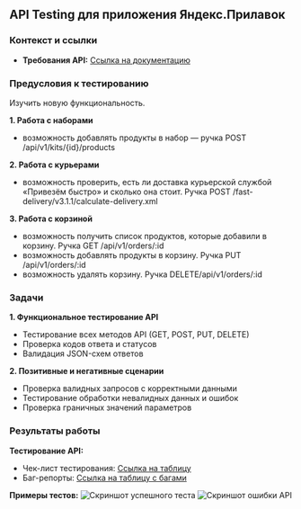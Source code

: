 ## API Testing для приложения Яндекс.Прилавок

### Контекст и ссылки
- **Требования API:** [Ссылка на документацию](https://code.s3.yandex.net/qa/files/backend_requirements.pdf)

### Предусловия к тестированию

Изучить новую функциональность.

**1. Работа с наборами**
- возможность добавлять продукты в набор — ручка POST /api/v1/kits/{id}/products
  
**2. Работа с курьерами**
- возможность проверить, есть ли доставка курьерской службой «Привезём быстро» и сколько она стоит. Ручка POST /fast-delivery/v3.1.1/calculate-delivery.xml
  
**3. Работа с корзиной**
- возможность получить список продуктов, которые добавили в корзину. Ручка GET /api/v1/orders/:id
- возможность добавлять продукты в корзину. Ручка PUT /api/v1/orders/:id
- возможность удалять корзину. Ручка DELETE/api/v1/orders/:id

### Задачи

**1. Функциональное тестирование API**
- Тестирование всех методов API (GET, POST, PUT, DELETE)
- Проверка кодов ответа и статусов
- Валидация JSON-схем ответов

**2. Позитивные и негативные сценарии**
- Проверка валидных запросов с корректными данными
- Тестирование обработки невалидных данных и ошибок
- Проверка граничных значений параметров

### Результаты работы

**Тестирование API:**
- Чек-лист тестирования: [Ссылка на таблицу](https://docs.google.com/spreadsheets/d/1txjDULOCZWeizQtvwhRL91lqNOkER6tR0uEROYjuMEw/edit?usp=sharing)
- Баг-репорты: [Ссылка на таблицу с багами](https://docs.google.com/spreadsheets/d/1txjDULOCZWeizQtvwhRL91lqNOkER6tR0uEROYjuMEw/edit?gid=1190841100#gid=1190841100)

**Примеры тестов:**
![Скриншот успешного теста](ссылка_на_скриншот)
![Скриншот ошибки API](ссылка_на_скриншот)
